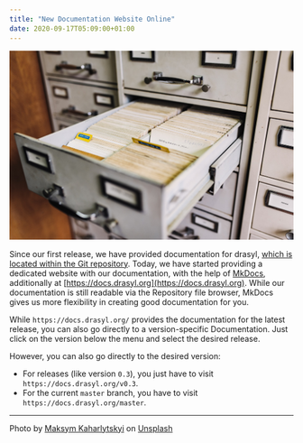 ```yaml
---
title: "New Documentation Website Online"
date: 2020-09-17T05:09:00+01:00
---
```


![file cabinet photo](/img/maksym-kaharlytskyi-Q9y3LRuuxmg-unsplash.jpg)

Since our first release, we have provided documentation for drasyl, [which is located within the Git repository](https://git.informatik.uni-hamburg.de/sane-public/drasyl/-/tree/master/docs).
Today, we have started providing a dedicated website with our documentation, with the help of [MkDocs](https://www.mkdocs.org/), additionally at [https://docs.drasyl.org](https://docs.drasyl.org).
While our documentation is still readable via the Repository file browser, MkDocs gives us more flexibility in creating good documentation for you.

<!--more-->

While `https://docs.drasyl.org/` provides the documentation for the latest release, you can also go directly to a version-specific Documentation.
Just click on the version below the menu and select the desired release.

However, you can also go directly to the desired version:
* For releases (like version `0.3`), you just have to visit `https://docs.drasyl.org/v0.3`.
* For the current `master` branch, you have to visit `https://docs.drasyl.org/master`.

---

Photo by [Maksym Kaharlytskyi](https://unsplash.com/@qwitka) on [Unsplash](https://unsplash.com/)